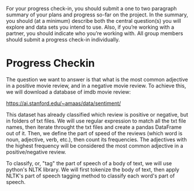 For your progress check-in, you should submit a one to two paragraph summary of your plans and progress so-far on the project. In the summary, you should (at a minimum) describe both the central question(s) you will explore and data sets you intend to use. Also, if you’re working with a partner, you should indicate who you’re working with. All group members should submit a progress check-in individually.

# Progress Checkin

The question we want to answer is that what is the most common adjective in a positive movie review, and in a negative movie review. To achieve this, we will download a database of imdb movie review: 

https://ai.stanford.edu/~amaas/data/sentiment/

This dataset has already classified which review is positive or negative, but in folders of txt files. We will use regular expression to match all the txt file names, then iterate throught the txt files and create a pandas DataFrame out of it. Then, we define the part of speed of the reviews (which word is noun, adjective, verb, etc.), then count its frequencies. The adjectives with the highest frequency will be considered the most common adjective in a positive/negative review.

To classify, or, "tag" the part of speech of a body of text, we will use python's NLTK library. We will first tokenize the body of text, then apply NLTK's part of speech tagging method to classify each word's part of speech.

